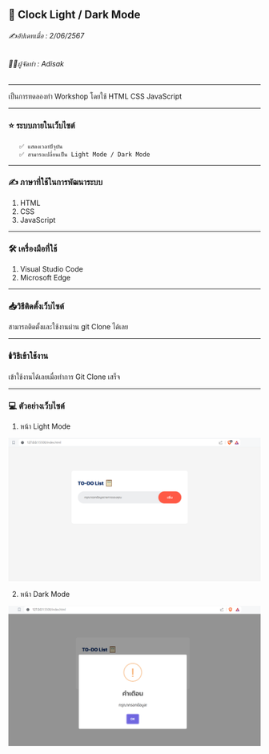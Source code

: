 ## 📖 Clock Light / Dark Mode

###### ✍️อัปเดทเมื่อ : 2/06/2567
###### 👨‍💻ผู้จัดทำ : Adisak
___
 
 เป็นการทดลองทำ Workshop โดยใช้ HTML CSS JavaScript

___ 

### ⭐ ระบบภายในเว็บไซต์
       ✅ แสดงเวลาปัจุบัน
       ✅ สามารถเปลี่ยนเป็น Light Mode / Dark Mode
___

### ✍️ ภาษาที่ใช้ในการพัฒนาระบบ

1. HTML
2. CSS
3. JavaScript

___

### 🛠️ เครื่องมือที่ใช้

1. Visual Studio Code
2. Microsoft Edge

___

### 📥วิธีติดตั้งเว็บไซต์
  สามารถติดตั้งและใช้งานผ่าน git Clone ได้เลย
___

### 🕯️วิธีเข้าใช้งาน
  เข้าใช้งานได้เลยเมื่อทำการ Git Clone เสร็จ
___

### 💻 ตัวอย่างเว็บไซต์

1. หน้า Light Mode

![index](https://github.com/Adisak-KS/TO-Do-List/blob/main/previews/pre-1.png)

2. หน้า Dark Mode

![index](https://github.com/Adisak-KS/TO-Do-List/blob/main/previews/pre-2.png)


